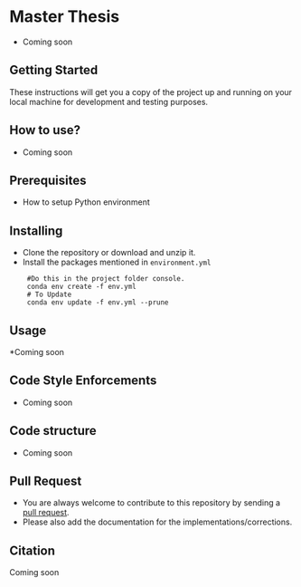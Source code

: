 # Master Thesis

* Coming soon


## Getting Started

These instructions will get you a copy of the project up and running on your local machine for development and testing purposes.

## How to use?

- Coming soon

## Prerequisites

* How to setup Python environment

## Installing

* Clone the repository or download and unzip it.    
* Install the packages mentioned in `environment.yml`
   ```
    #Do this in the project folder console.
    conda env create -f env.yml
    # To Update
    conda env update -f env.yml --prune
  ```

## Usage
 *Coming soon

## Code Style Enforcements
  
* Coming soon

## Code structure
- Coming soon

## Pull Request
- You are always welcome to contribute to this repository by sending a [pull request](https://help.github.com/articles/about-pull-requests/).
- Please also add the documentation for the implementations/corrections.

## Citation
Coming soon